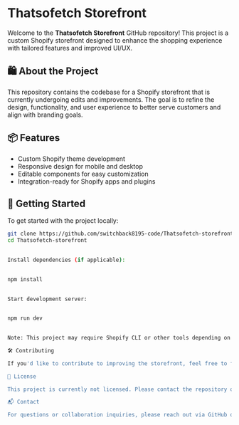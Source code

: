 
# Thatsofetch Storefront

Welcome to the **Thatsofetch Storefront** GitHub repository! This project is a custom Shopify storefront designed to enhance the shopping experience with tailored features and improved UI/UX.

## 🛍️ About the Project

This repository contains the codebase for a Shopify storefront that is currently undergoing edits and improvements. The goal is to refine the design, functionality, and user experience to better serve customers and align with branding goals.

## 📦 Features

- Custom Shopify theme development
- Responsive design for mobile and desktop
- Editable components for easy customization
- Integration-ready for Shopify apps and plugins

## 🚀 Getting Started

To get started with the project locally:

```bash
git clone https://github.com/switchback8195-code/Thatsofetch-storefront.git
cd Thatsofetch-storefront
 

Install dependencies (if applicable):

 
npm install
 

Start development server:

 
npm run dev
 

Note: This project may require Shopify CLI or other tools depending on the setup.

🛠️ Contributing

If you'd like to contribute to improving the storefront, feel free to fork the repository and submit a pull request. Suggestions and feedback are also welcome!

📄 License

This project is currently not licensed. Please contact the repository owner for usage permissions.

📬 Contact

For questions or collaboration inquiries, please reach out via GitHub or open an issue in the repository.

 


 